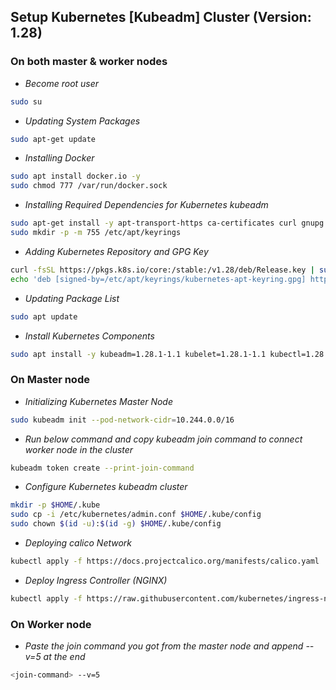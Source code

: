 ##  Setup Kubernetes [Kubeadm] Cluster (Version: 1.28)

### On both master & worker nodes
- <i>  Become root user </i>
```bash
sudo su
```

- <i>  Updating System Packages </i>
```bash
sudo apt-get update
```

- <i> Installing Docker </i>
```bash
sudo apt install docker.io -y
sudo chmod 777 /var/run/docker.sock
```

- <i> Installing Required Dependencies for Kubernetes kubeadm </i>
```bash
sudo apt-get install -y apt-transport-https ca-certificates curl gnupg
sudo mkdir -p -m 755 /etc/apt/keyrings
```

- <i> Adding Kubernetes Repository and GPG Key </i>

```bash
curl -fsSL https://pkgs.k8s.io/core:/stable:/v1.28/deb/Release.key | sudo gpg --dearmor -o /etc/apt/keyrings/kubernetes-apt-keyring.gpg
echo 'deb [signed-by=/etc/apt/keyrings/kubernetes-apt-keyring.gpg] https://pkgs.k8s.io/core:/stable:/v1.28/deb/ /' | sudo tee /etc/apt/sources.list.d/kubernetes.list
```

- <i> Updating Package List </i>
```bash
sudo apt update
```

- <i> Install Kubernetes Components </i>

```bash
sudo apt install -y kubeadm=1.28.1-1.1 kubelet=1.28.1-1.1 kubectl=1.28.1-1.1
```

### On Master node
- <i> Initializing Kubernetes Master Node </i>

```bash
sudo kubeadm init --pod-network-cidr=10.244.0.0/16
```

- <i> Run below command and copy kubeadm join command to connect worker node in the cluster </i>

```bash
kubeadm token create --print-join-command
```

- <i> Configure Kubernetes kubeadm cluster </i>
```bash
mkdir -p $HOME/.kube
sudo cp -i /etc/kubernetes/admin.conf $HOME/.kube/config
sudo chown $(id -u):$(id -g) $HOME/.kube/config
```

- <i> Deploying calico Network </i>
```bash
kubectl apply -f https://docs.projectcalico.org/manifests/calico.yaml
```

- <i> Deploy Ingress Controller (NGINX) </i>
```bash
kubectl apply -f https://raw.githubusercontent.com/kubernetes/ingress-nginx/controller-v0.49.0/deploy/static/provider/baremetal/deploy.yaml
```

### On Worker node
- <i> Paste the join command you got from the master node and append --v=5 at the end </i>

```bash
<join-command> --v=5
```



